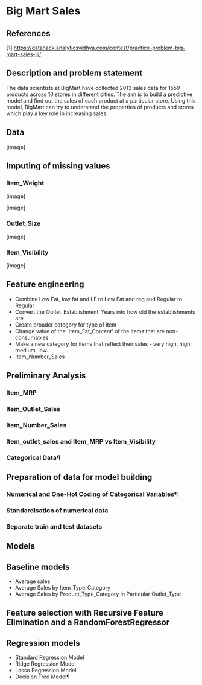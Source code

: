 # Big Mart Sales 

## References
[1] https://datahack.analyticsvidhya.com/contest/practice-problem-big-mart-sales-iii/

## Description and problem statement
The data scientists at BigMart have collected 2013 sales data for 1559 products across 10 stores in different cities. The aim is to build a predictive model and find out the sales of each product at a particular store. Using this model, BigMart can try to understand the properties of products and stores which play a key role in increasing sales.

## Data
[image]

## Imputing of missing values

### Item_Weight
[image]

[image]

### Outlet_Size

[image]


### Item_Visibility

[image]


## Feature engineering
- Combine Low Fat, low fat and LF to Low Fat and reg and Regular to Regular
- Convert the Outlet_Establishment_Years into how old the establishments are
- Create broader category for type of item
- Change value of the 'Item_Fat_Content' of the items that are non-consumables
- Make a new category for items that reflect their sales - very high, high, medium, low.
- Item_Number_Sales


## Preliminary Analysis

### Item_MRP

### Item_Outlet_Sales

### Item_Number_Sales

### Item_outlet_sales and Item_MRP vs Item_Visibility

### Categorical Data¶


## Preparation of data for model building

### Numerical and One-Hot Coding of Categorical Variables¶

### Standardisation of numerical data

### Separate train and test datasets 


## Models

## Baseline models
- Average sales
- Average Sales by Item_Type_Category
- Average Sales by Product_Type_Category in Particular Outlet_Type

## Feature selection with Recursive Feature Elimination and a RandomForestRegressor


## Regression models
- Standard Regression Model
- Ridge Regression Model
- Lasso Regression Model
- Decision Tree Model¶




##



